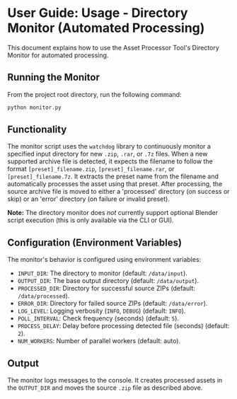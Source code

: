 # User Guide: Usage - Directory Monitor (Automated Processing)

This document explains how to use the Asset Processor Tool's Directory Monitor for automated processing.

## Running the Monitor

From the project root directory, run the following command:

```bash
python monitor.py
```

## Functionality

The monitor script uses the `watchdog` library to continuously monitor a specified input directory for new `.zip`, `.rar`, or `.7z` files. When a new supported archive file is detected, it expects the filename to follow the format `[preset]_filename.zip`, `[preset]_filename.rar`, or `[preset]_filename.7z`. It extracts the preset name from the filename and automatically processes the asset using that preset. After processing, the source archive file is moved to either a 'processed' directory (on success or skip) or an 'error' directory (on failure or invalid preset).

**Note:** The directory monitor does *not* currently support optional Blender script execution (this is only available via the CLI or GUI).

## Configuration (Environment Variables)

The monitor's behavior is configured using environment variables:

*   `INPUT_DIR`: The directory to monitor (default: `/data/input`).
*   `OUTPUT_DIR`: The base output directory (default: `/data/output`).
*   `PROCESSED_DIR`: Directory for successful source ZIPs (default: `/data/processed`).
*   `ERROR_DIR`: Directory for failed source ZIPs (default: `/data/error`).
*   `LOG_LEVEL`: Logging verbosity (`INFO`, `DEBUG`) (default: `INFO`).
*   `POLL_INTERVAL`: Check frequency (seconds) (default: `5`).
*   `PROCESS_DELAY`: Delay before processing detected file (seconds) (default: `2`).
*   `NUM_WORKERS`: Number of parallel workers (default: auto).

## Output

The monitor logs messages to the console. It creates processed assets in the `OUTPUT_DIR` and moves the source `.zip` file as described above.